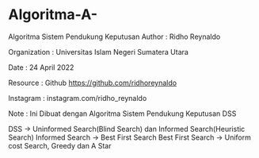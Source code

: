 # Algoritma-A-
Algoritma Sistem Pendukung Keputusan
Author       : Ridho Reynaldo

Organization : Universitas Islam Negeri Sumatera Utara

Date	     : 24 April 2022

Resource     : Github https://github.com/ridhoreynaldo

Instagram    : instagram.com/ridho_reynaldo

Note	     : Ini Dibuat dengan Algoritma Sistem Pendukung Keputusan DSS

DSS -> Uninformed Search(Blind Search) dan Informed Search(Heuristic Search)
Informed Search -> Best First Search
Best First Search -> Uniform cost Search, Greedy dan A Star
